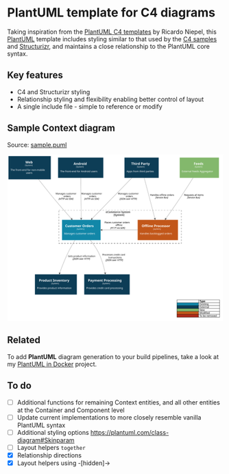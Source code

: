 # PlantUML template for C4 diagrams

Taking inspiration from the [PlantUML C4 templates](https://github.com/RicardoNiepel/C4-PlantUML) by Ricardo Niepel, this [PlantUML](https://plantuml.com/) template includes styling similar to that used by the [C4 samples](https://c4model.com/#CoreDiagrams) and [Structurizr](https://structurizr.com/), and maintains a close relationship to the PlantUML core syntax.

## Key features

* C4 and Structurizr styling
* Relationship styling and flexibility enabling better control of layout
* A single include file - simple to reference or modify

## Sample Context diagram

Source: [sample.puml](sample.puml)

![Sample Context diagram](samples/sample-context.svg)

## Related

To add **PlantUML** diagram generation to your build pipelines, take a look at my [PlantUML in Docker](https://github.com/robbell/plantuml-docker) project.

## To do

- [ ] Additional functions for remaining Context entities, and all other entities at the Container and Component level
- [ ] Update current implementations to more closely resemble vanilla PlantUML syntax
- [ ] Additional styling options https://plantuml.com/class-diagram#Skinparam
- [ ] Layout helpers `together`
- [x] Relationship directions
- [x] Layout helpers using -[hidden]->
